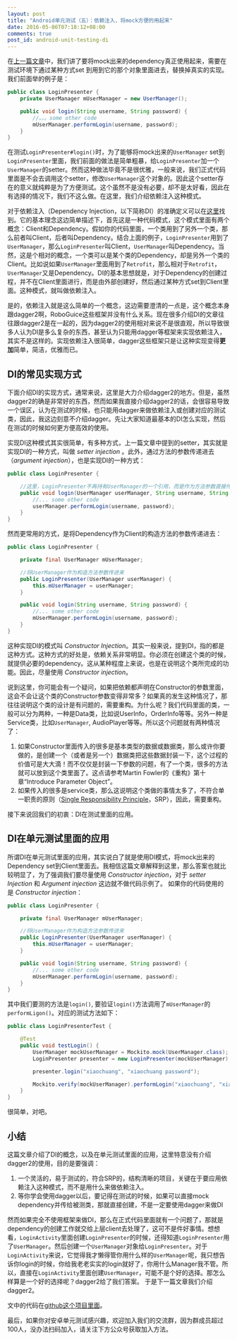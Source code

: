 ```yaml
---
layout: post
title: "Android单元测试（五）：依赖注入，将mock方便的用起来"
date: 2016-05-06T07:18:12+08:00
comments: true
post_id: android-unit-testing-di
---
```


在[上一篇文章](http://chriszou.com/2016/04/29/android-unit-testing-mockito.html)中，我们讲了要将mock出来的dependency真正使用起来，需要在测试环境下通过某种方式set 到用到它的那个对象里面进去，替换掉真实的实现。我们前面举的例子是：

```java
public class LoginPresenter {
    private UserManager mUserManager = new UserManager();

    public void login(String username, String password) {
        //。。。some other code
        mUserManager.performLogin(username, password);
    }
}
```

在测试`LoginPresenter#login()`时，为了能够将mock出来的`UserManager` set到`LoginPresenter`里面，我们前面的做法是简单粗暴，给`LoginPresenter`加一个`UserManager`的setter。然而这种做法毕竟不是很优雅，一般来说，我们正式代码里面是不会去调用这个setter，修改`UserManager`这个对象的。因此这个setter存在的意义就纯粹是为了方便测试。这个虽然不是没有必要，却不是太好看，因此在有选择的情况下，我们不这么做。在这里，我们介绍依赖注入这种模式。

对于依赖注入（Dependency Injection，以下简称DI）的准确定义可以在[这里](https://en.wikipedia.org/wiki/Dependency_injection)找到。它的基本理念这边简单描述下，首先这是一种代码模式，这个模式里面有两个概念：Client和Dependency。假如你的代码里面，一个类用到了另外一个类，那么前者叫Client，后者叫Dependency。结合上面的例子，`LoginPresenter`用到了`UserManager`，那么`LoginPresenter`叫Client，`UserManager`叫Dependency。当然，这是个相对的概念，一个类可以是某个类的Dependency，却是另外一个类的Client。比如说如果`UserManager`里面用到了`Retrofit`，那么相对于`Retrofit`，`UserManager`又是Dependency。DI的基本思想就是，对于Dependency的创建过程，并不在Client里面进行，而是由外部创建好，然后通过某种方式set到Client里面。这种模式，就叫做依赖注入。

是的，依赖注入就是这么简单的一个概念，这边需要澄清的一点是，这个概念本身跟dagger2啊，RoboGuice这些框架并没有什么关系。现在很多介绍DI的文章往往跟dagger2是在一起的，因为dagger2的使用相对来说不是很直观，所以导致很多人认为DI是多么复杂的东西，甚至认为只能用dagger等框架来实现依赖注入，其实不是这样的。实现依赖注入很简单，dagger这些框架只是让这种实现变得**更加**简单，简洁，优雅而已。

## DI的常见实现方式

下面介绍DI的实现方式，通常来说，这里是大力介绍dagger2的地方。但是，虽然dagger2的确是非常好的东西，然而如果我直接介绍dagger2的话，会很容易导致一个误区，认为在测试的时候，也只能用dagger来做依赖注入或创建对应的测试类，因此，我这边刻意不介绍dagger。先让大家知道最基本的DI怎么实现，然后在测试的时候如何更方便高效的使用。

实现DI这种模式其实很简单，有多种方式，上一篇文章中提到的setter，其实就是实现DI的一种方式，叫做 *setter injection* 。此外，通过方法的参数传递进去（*argument injection*），也是实现DI的一种方式：

```java
public class LoginPresenter {

    //这里，LoginPresenter不再持有UserManager的一个引用，而是作为方法参数直接传进去
    public void login(UserManager userManager, String username, String password) {
        //... some other code
        userManager.performLogin(username, password);
    }
}
```

然而更常用的方式，是将Dependency作为Client的构造方法的参数传递进去：

```java
public class LoginPresenter {

    private final UserManager mUserManager;

    //将UserManager作为构造方法参数传进来
    public LoginPresenter(UserManager userManager) {
        this.mUserManager = userManager;
    }

    public void login(String username, String password) {
        //... some other code
        mUserManager.performLogin(username, password);
    }
}
```

这种实现DI的模式叫 *Constructor Injection*。其实一般来说，提到DI，指的都是这种方式。这种方式的好处是，依赖关系非常明显。你必须在创建这个类的时候，就提供必要的dependency。这从某种程度上来说，也是在说明这个类所完成的功能。因此，尽量使用 *Constructor injection*。

说到这里，你可能会有一个疑问，如果把依赖都声明在Constructor的参数里面，这会不会让这个类的Constructor参数变得非常多？如果真的发生这种情况了，那往往说明这个类的设计是有问题的，需要重构。为什么呢？我们代码里面的类，一般可以分为两种，一种是Data类，比如说UserInfo，OrderInfo等等。另外一种是Service类，比如`UserManager`, AudioPlayer等等。所以这个问题就有两种情况了：

1. 如果Constructor里面传入的很多是基本类型的数据或数据类，那么或许你要做的，是创建一个（或者是另一个）数据类把这些数据封装一下，这个过程的价值可是大大滴！而不仅仅是封装一下参数的问题，有了一个类，很多的方法就可以放到这个类里面了。这点请参考Martin Fowler的《重构》第十章“Introduce Parameter Object”。
2. 如果传入的很多是service类，那么这说明这个类做的事情太多了，不符合单一职责的原则（[Single Responsibility Principle](https://en.wikipedia.org/wiki/Single_responsibility_principle)，SRP），因此，需要重构。

接下来说回我们的初衷：DI在测试里面的应用。

## DI在单元测试里面的应用
所谓DI在单元测试里面的应用，其实说白了就是使用DI模式，将mock出来的Dependency set到Client里面去。我相信这篇文章解释到这里，那么答案也就比较明显了，为了强调我们要尽量使用 *Constructor injection*，对于 *setter Injection* 和 *Argument injection* 这边就不做代码示例了。
如果你的代码使用的是 *Constructor injection*：

```java
public class LoginPresenter {

    private final UserManager mUserManager;

    //将UserManager作为构造方法参数传进来
    public LoginPresenter(UserManager userManager) {
        this.mUserManager = userManager;
    }

    public void login(String username, String password) {
        //... some other code
        mUserManager.performLogin(username, password);
    }
}
```

其中我们要测的方法是`login()`, 要验证`login()`方法调用了`mUserManager`的`performLigon()`。对应的测试方法如下：

```java
public class LoginPresenterTest {

    @Test
    public void testLogin() {
        UserManager mockUserManager = Mockito.mock(UserManager.class);
        LoginPresenter presenter = new LoginPresenter(mockUserManager);  //创建的时候，讲mock传进去

        presenter.login("xiaochuang", "xiaochuang password");

        Mockito.verify(mockUserManager).performLogin("xiaochuang", "xiaochuang password");
    }
}
```

很简单，对吧。

## 小结
这篇文章介绍了DI的概念，以及在单元测试里面的应用，这里特意没有介绍dagger2的使用，目的是要强调：

1. 一个灵活的，易于测试的，符合SRP的，结构清晰的项目，关键在于要应用依赖注入这种模式，而不是用什么来做依赖注入。
2. 等你学会使用dagger以后，要记得在测试的时候，如果可以直接mock dependency并传给被测类，那就直接创建，不是一定要使用dagger来做DI

然而如果完全不使用框架来做DI，那么在正式代码里面就有一个问题了，那就是dependency的创建工作就交给上层client去处理了，这可不是件好事情。想想看，`LoginActivity`里面创建`LoginPresenter`的时候，还得知道`LoginPresenter`用了`UserManager`。然后创建一个`UserManager`对象给`LoginPresenter`。对于`LoginActivity`来说，它觉得我才懒得管你用什么样的`UserManager`呢，我只想告诉你login的时候，你给我老老实实的login就好了，你用什么Manager我不管。所以，直接在`LoginActivity`里面创建`UserManager`，可能不是个好的选择。那怎么样算是一个好的选择呢？dagger2给了我们答案。
于是下一篇文章我们介绍dagger2。

文中的代码在[github这个项目里面](https://github.com/ChrisZou/android-unit-testing-tutorial)。

最后，如果你对安卓单元测试感兴趣，欢迎加入我们的交流群，因为群成员超过100人，没办法扫码加入，请关注下方公众号获取加入方法。

